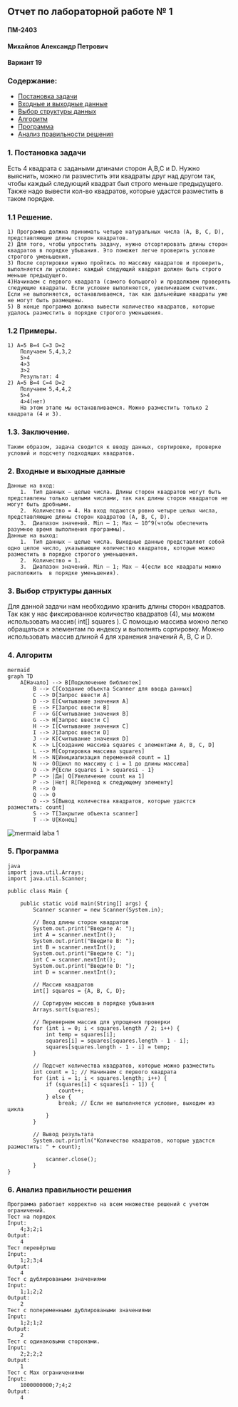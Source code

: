 ## Отчет по лабораторной работе № 1
#### ПМ-2403
#### Михайлов Александр Петрович
#### Вариант 19
### Содержание:
- [Постановка задачи](#1-постановка-задачи)
- [Входные и выходные данные](#2-входные-и-выходные-данные)
- [Выбор структуры данных](#3-выбор-структуры-данных)
- [Алгоритм](#4-алгоритм)
- [Программа](#5-программа)
- [Анализ правильности решения](#6-анализ-правильности-решения)
### 1. Постановка задачи
Есть 4 квадрата с задаными длинами сторон A,B,C и D. Нужно выяснить, можно ли разместить эти квадраты друг над другом так, чтобы каждый следующий квадрат был строго меньше предыдущего. Также надо вывести кол-во квадратов, которые удастся разместить в таком порядке.
### 1.1	Решение.
	1) Программа должна принимать четыре натуральных числа (A, B, C, D), представляющие длины сторон квадратов.
	2) Для того, чтобы упростить задачу, нужно отсортировать длины сторон квадратов в порядке убывания. Это поможет легче проверить условие строгого уменьшения.
	3) После сортировки нужно пройтись по массиву квадратов и проверить, выполняется ли условие: каждый следующий квадрат должен быть строго меньше предыдущего.
	4)Начинаем с первого квадрата (самого большого) и продолжаем проверять следующие квадраты. Если условие выполняется, увеличиваем счетчик. Если не выполняется, останавливаемся, так как дальнейшие квадраты уже не могут быть размещены.
	5) В конце программа должна вывести количество квадратов, которые удалось разместить в порядке строгого уменьшения.
### 1.2	Примеры.
	1) A=5 B=4 C=3 D=2
		Получаем 5,4,3,2
		5>4
		4>3
		3>2
		Результат: 4
	2) A=5 B=4 C=4 D=2
		Получаем 5,4,4,2
		5>4
		4>4(нет)
		На этом этапе мы останавливаемся. Можно разместить только 2 квадрата (4 и 3).
### 1.3. Заключение.
	Таким образом, задача сводится к вводу данных, сортировке, проверке условий и подсчету подходящих квадратов.

### 2. Входные и выходные данные

	Данные на вход:
		1.	Тип данных – целые числа. Длины сторон квадратов могут быть представлены только целыми числами, так как длины сторон квадратов не могут быть дробными.
		2.	Количество = 4. На вход подаются ровно четыре целых числа, представляющие длины сторон квадратов (A, B, C, D).
		3.	Диапазон значений. Min – 1; Max – 10^9(чтобы обеспечить разумное время выполнения программы).
	Данные на выход:
		1.	Тип данных – целые числа. Выходные данные представляют собой одно целое число, указывающее количество квадратов, которые можно разместить в порядке строгого уменьшения.
		2.	Количество = 1.
		3.	Диапазон значений. Min – 1; Max – 4(если все квадраты можно расположить  в порядке уменьшения).

### 3. Выбор структуры данных

Для данной задачи нам необходимо хранить длины сторон квадратов. Так как у нас фиксированное количество квадратов (4), мы можем использовать массив( int[] squares ). С помощью массива можно легко 	обращаться к элементам по индексу и выполнять сортировку. Можно использовать массив длиной 4 для хранения значений A, B, C и D.

### 4. Алгоритм
	mermaid
 	graph TD
		A[Начало] --> B[Подключение библиотек]
    		B --> C[Создание объекта Scanner для ввода данных]
    		C --> D[Запрос ввести A]
    		D --> E[Считывание значения A]
    		E --> F[Запрос ввести B]
    		F --> G[Считывание значения B]
    		G --> H[Запрос ввести C]
    		H --> I[Считывание значения C]
    		I --> J[Запрос ввести D]
    		J --> K[Считывание значения D]
    		K --> L[Создание массива squares с элементами A, B, C, D]
    		L --> M[Сортировка массива squares]
    		M --> N[Инициализация переменной count = 1]
    		N --> O[Цикл по массиву с i = 1 до длины массива]
    		O --> P{Если squares i > squaresi - 1}
    		P --> |Да| Q[Увеличение count на 1]
    		P --> |Нет| R[Переход к следующему элементу]
    		R --> O
    		Q --> O
    		O --> S[Вывод количества квадратов, которые удастся разместить: count]
    		S --> T[Закрытие объекта scanner]
    		T --> U[Конец]
    
![mermaid laba 1](https://github.com/user-attachments/assets/bfb310a0-a57e-4990-9fb1-98dd3350e819)

### 5. Программа
	java
	import java.util.Arrays;
	import java.util.Scanner;

	public class Main {

    	public static void main(String[] args) {
        	Scanner scanner = new Scanner(System.in);
        
       		// Ввод длины сторон квадратов
        	System.out.print("Введите A: ");
        	int A = scanner.nextInt();
        	System.out.print("Введите B: ");
        	int B = scanner.nextInt();
        	System.out.print("Введите C: ");
        	int C = scanner.nextInt();
        	System.out.print("Введите D: ");
        	int D = scanner.nextInt();
        
        	// Массив квадратов
        	int[] squares = {A, B, C, D};
        
        	// Сортируем массив в порядке убывания
        	Arrays.sort(squares);
        
        	// Перевернем массив для упрощения проверки
        	for (int i = 0; i < squares.length / 2; i++) {
            	int temp = squares[i];
            	squares[i] = squares[squares.length - 1 - i];
            	squares[squares.length - 1 - i] = temp;
        	}
        
        	// Подсчет количества квадратов, которые можно разместить
        	int count = 1; // Начинаем с первого квадрата
        	for (int i = 1; i < squares.length; i++) {
            	if (squares[i] < squares[i - 1]) {
                	count++;
            	} else {
                	break; // Если не выполняется условие, выходим из цикла
            	}
        	}
        
        	// Вывод результата
        	System.out.println("Количество квадратов, которые удастся разместить: " + count);
        
       	 		scanner.close();
    		}
	}


### 6. Анализ правильности решения

	Программа работает корректно на всем множестве решений с учетом ограничений.
	Тест на порядок
	Input:
		4;3;2;1
	Output:
		4
	Тест перевёртыш
	Input:
		1;2;3;4
	Output:
		4
	Тест с дублироваными значениями
	Input:
		1;1;2;2
	Output:
		2
	Тест с попеременными дублироваными значениями
	Input:
		1;2;1;2
	Output:
		2
	Тест с одинаковыми сторонами.
	Input:
		2;2;2;2
	Output:
		1
	Тест с Max ограничениями
	Input:
		1000000000;7;4;2
	Output:
		4
